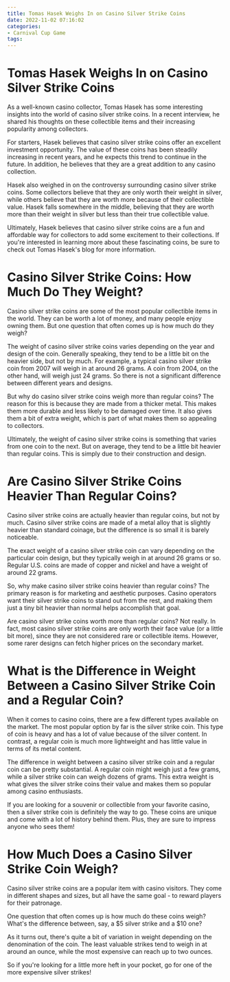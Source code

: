 ```yaml
---
title: Tomas Hasek Weighs In on Casino Silver Strike Coins
date: 2022-11-02 07:16:02
categories:
- Carnival Cup Game
tags:
---
```



#  Tomas Hasek Weighs In on Casino Silver Strike Coins

As a well-known casino collector, Tomas Hasek has some interesting insights into the world of casino silver strike coins. In a recent interview, he shared his thoughts on these collectible items and their increasing popularity among collectors.

For starters, Hasek believes that casino silver strike coins offer an excellent investment opportunity. The value of these coins has been steadily increasing in recent years, and he expects this trend to continue in the future. In addition, he believes that they are a great addition to any casino collection.

Hasek also weighed in on the controversy surrounding casino silver strike coins. Some collectors believe that they are only worth their weight in silver, while others believe that they are worth more because of their collectible value. Hasek falls somewhere in the middle, believing that they are worth more than their weight in silver but less than their true collectible value.

Ultimately, Hasek believes that casino silver strike coins are a fun and affordable way for collectors to add some excitement to their collections. If you're interested in learning more about these fascinating coins, be sure to check out Tomas Hasek's blog for more information.

#  Casino Silver Strike Coins: How Much Do They Weight?

Casino silver strike coins are some of the most popular collectible items in the world. They can be worth a lot of money, and many people enjoy owning them. But one question that often comes up is how much do they weigh?

The weight of casino silver strike coins varies depending on the year and design of the coin. Generally speaking, they tend to be a little bit on the heavier side, but not by much. For example, a typical casino silver strike coin from 2007 will weigh in at around 26 grams. A coin from 2004, on the other hand, will weigh just 24 grams. So there is not a significant difference between different years and designs.

But why do casino silver strike coins weigh more than regular coins? The reason for this is because they are made from a thicker metal. This makes them more durable and less likely to be damaged over time. It also gives them a bit of extra weight, which is part of what makes them so appealing to collectors.

Ultimately, the weight of casino silver strike coins is something that varies from one coin to the next. But on average, they tend to be a little bit heavier than regular coins. This is simply due to their construction and design.

#  Are Casino Silver Strike Coins Heavier Than Regular Coins?

Casino silver strike coins are actually heavier than regular coins, but not by much. Casino silver strike coins are made of a metal alloy that is slightly heavier than standard coinage, but the difference is so small it is barely noticeable.

The exact weight of a casino silver strike coin can vary depending on the particular coin design, but they typically weigh in at around 26 grams or so. Regular U.S. coins are made of copper and nickel and have a weight of around 22 grams.

So, why make casino silver strike coins heavier than regular coins? The primary reason is for marketing and aesthetic purposes. Casino operators want their silver strike coins to stand out from the rest, and making them just a tiny bit heavier than normal helps accomplish that goal.

Are casino silver strike coins worth more than regular coins? Not really. In fact, most casino silver strike coins are only worth their face value (or a little bit more), since they are not considered rare or collectible items. However, some rarer designs can fetch higher prices on the secondary market.

#  What is the Difference in Weight Between a Casino Silver Strike Coin and a Regular Coin?

When it comes to casino coins, there are a few different types available on the market. The most popular option by far is the silver strike coin. This type of coin is heavy and has a lot of value because of the silver content. In contrast, a regular coin is much more lightweight and has little value in terms of its metal content.

The difference in weight between a casino silver strike coin and a regular coin can be pretty substantial. A regular coin might weigh just a few grams, while a silver strike coin can weigh dozens of grams. This extra weight is what gives the silver strike coins their value and makes them so popular among casino enthusiasts.

If you are looking for a souvenir or collectible from your favorite casino, then a silver strike coin is definitely the way to go. These coins are unique and come with a lot of history behind them. Plus, they are sure to impress anyone who sees them!

#  How Much Does a Casino Silver Strike Coin Weigh?

Casino silver strike coins are a popular item with casino visitors. They come in different shapes and sizes, but all have the same goal - to reward players for their patronage.

One question that often comes up is how much do these coins weigh? What's the difference between, say, a $5 silver strike and a $10 one?

As it turns out, there's quite a bit of variation in weight depending on the denomination of the coin. The least valuable strikes tend to weigh in at around an ounce, while the most expensive can reach up to two ounces.

So if you're looking for a little more heft in your pocket, go for one of the more expensive silver strikes!
